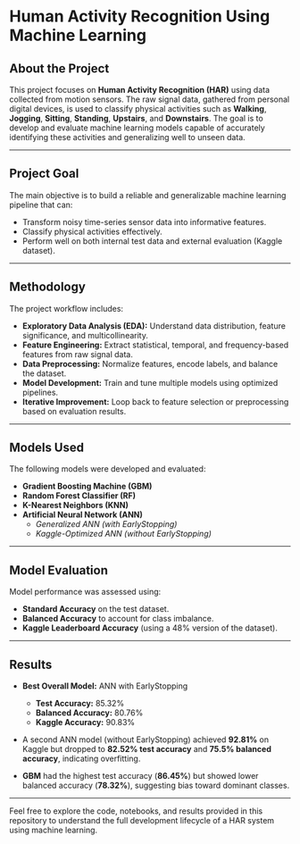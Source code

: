 # Human Activity Recognition Using Machine Learning

## About the Project

This project focuses on **Human Activity Recognition (HAR)** using data collected from motion sensors. The raw signal data, gathered from personal digital devices, is used to classify physical activities such as **Walking**, **Jogging**, **Sitting**, **Standing**, **Upstairs**, and **Downstairs**. The goal is to develop and evaluate machine learning models capable of accurately identifying these activities and generalizing well to unseen data.

---

## Project Goal

The main objective is to build a reliable and generalizable machine learning pipeline that can:
- Transform noisy time-series sensor data into informative features.
- Classify physical activities effectively.
- Perform well on both internal test data and external evaluation (Kaggle dataset).

---

## Methodology

The project workflow includes:
- **Exploratory Data Analysis (EDA):** Understand data distribution, feature significance, and multicollinearity.
- **Feature Engineering:** Extract statistical, temporal, and frequency-based features from raw signal data.
- **Data Preprocessing:** Normalize features, encode labels, and balance the dataset.
- **Model Development:** Train and tune multiple models using optimized pipelines.
- **Iterative Improvement:** Loop back to feature selection or preprocessing based on evaluation results.

---

## Models Used

The following models were developed and evaluated:
- **Gradient Boosting Machine (GBM)**
- **Random Forest Classifier (RF)**
- **K-Nearest Neighbors (KNN)**
- **Artificial Neural Network (ANN)**
  - *Generalized ANN (with EarlyStopping)*
  - *Kaggle-Optimized ANN (without EarlyStopping)*

---

## Model Evaluation

Model performance was assessed using:
- **Standard Accuracy** on the test dataset.
- **Balanced Accuracy** to account for class imbalance.
- **Kaggle Leaderboard Accuracy** (using a 48% version of the dataset).

---

## Results

- **Best Overall Model:** ANN with EarlyStopping  
  - **Test Accuracy:** 85.32%  
  - **Balanced Accuracy:** 80.76%  
  - **Kaggle Accuracy:** 90.83%

- A second ANN model (without EarlyStopping) achieved **92.81%** on Kaggle but dropped to **82.52% test accuracy** and **75.5% balanced accuracy**, indicating overfitting.

- **GBM** had the highest test accuracy (**86.45%**) but showed lower balanced accuracy (**78.32%**), suggesting bias toward dominant classes.

---

Feel free to explore the code, notebooks, and results provided in this repository to understand the full development lifecycle of a HAR system using machine learning.
